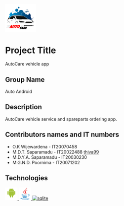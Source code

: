 <img src="pic/autoCare.png" width="100px" >


# Project Title

AutoCare vehicle app
## Group Name

Auto Android

## Description

AutoCare vehicle service and spareparts ordering app.


## Contributors names and IT numbers
  

* O.K Wijewardena - IT20070458 <a href=""> </a>
* M.D.T. Saparamadu - IT20022488 <a href="https://github.com/thiva99">thiva99</a>
* M.D.Y.A. Saparamadu - IT20030230
* M.G.N.D. Poornima - IT20071202

## Technologies
 
<p align="left"> <a href="https://developer.android.com" target="_blank"> <img src="https://raw.githubusercontent.com/devicons/devicon/master/icons/android/android-original-wordmark.svg" alt="android" width="40" height="40"/> </a> <a href="https://www.java.com" target="_blank"> <img src="https://raw.githubusercontent.com/devicons/devicon/master/icons/java/java-original.svg" alt="java" width="40" height="40"/> </a> <a href="https://www.sqlite.org/" target="_blank"> <img src="https://www.vectorlogo.zone/logos/sqlite/sqlite-icon.svg" alt="sqlite" width="40" height="40"/> </a> </p>
 
 
